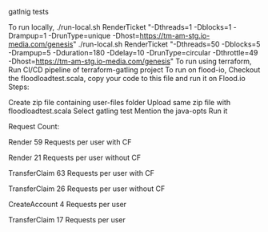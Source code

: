 gatlnig tests

To run locally,
./run-local.sh  RenderTicket "-Dthreads=1 -Dblocks=1 -Drampup=1 -DrunType=unique -Dhost=https://tm-am-stg.io-media.com/genesis"
./run-local.sh  RenderTicket "-Dthreads=50 -Dblocks=5 -Drampup=5 -Dduration=180 -Ddelay=10 -DrunType=circular -Dthrottle=49 -Dhost=https://tm-am-stg.io-media.com/genesis" 
To run using terraform,
Run CI/CD pipeline of terraform-gatling project
To run on flood-io,
Checkout the floodloadtest.scala, copy your code to this file and run it on Flood.io
Steps:

Create zip file containing user-files folder
Upload same zip file with floodloadtest.scala
Select gatling test
Mention the java-opts
Run it

Request Count:

Render 59 Requests per user with CF

Render 21 Requests per user without CF

TransferClaim 63 Requests per user with CF

TransferClaim 26 Requests per user without CF

CreateAccount 4 Requests per user

TransferClaim 17 Requests per user
